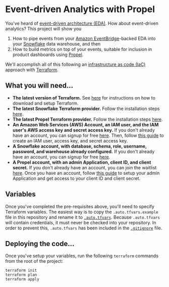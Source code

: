 # Event-driven Analytics with Propel

You've heard of [event-driven architecture (EDA)][eda]. How about event-driven
analytics? This project will show you

1. How to pipe events from your [Amazon EventBridge][eventbridge]-backed EDA
   into your [Snowflake][snowflake] data warehouse, and then
2. How to build metrics on top of your events, suitable for inclusion in product
   dashboards using [Propel][propel].

We'll accomplish all of this following an [infrastructure as code (IaC)][iac]
approach with [Terraform][terraform].

## What you will need…

- **The latest version of Terraform.** See [here][download-terraform] for
  instructions on how to download and setup Terraform.
- **The latest Snowflake Terraform provider.** Follow the installation steps
  [here][terraform-provider-snowflake].
- **The latest Propel Terraform provider.** Follow the installation steps
  [here][terraform-provider-propel].
- **An Amazon Web Services (AWS) Account, an IAM user, and the IAM user's AWS
  access key and secret access key.** If you don't already have an account, you
  can signup for free [here][signup-aws]. Then, follow [this guide][access-key]
  to create an IAM user, access key, and secret access key.
- **A Snowflake account, with database, schema, role, username, password, and
  warehouse already configured.** If you don't already have an account, you can
  signup for free [here][signup-snowflake].
- **A Propel account, with an admin Application, client ID, and client secret.**
  If you don't already have an account, you can join the waitlist
  [here][signup-propel]. Once you have an account, follow
  [this guide][application-guide] to setup your admin Application and get access
  to your client ID and client secret.

## Variables

Once you've completed the pre-requisites above, you'll need to specify Terraform
variables. The easiest way is to copy the `.auto.tfvars.example` file in this
repository and rename it to [`.auto.tfvars`][tfvars-example]. Because
`.auto.tfvars` will contain credentials, it must never be checked into your
repository. In order to prevent this, `.auto.tfvars` has been included in the
[`.gitignore`][gitignore] file.

## Deploying the code…

Once you've setup your variables, run the following `terraform` commands from
the root of the project:

```
terraform init
terraform plan
terraform apply
```

[eda]: https://en.wikipedia.org/wiki/Event-driven_architecture
[eventbridge]: https://aws.amazon.com/eventbridge/
[snowflake]: https://www.snowflake.com/
[propel]: https://www.propeldata.com/
[iac]: https://en.wikipedia.org/wiki/Infrastructure_as_code
[terraform]: https://www.terraform.io/
[download-terraform]: https://www.terraform.io/downloads
[terraform-provider-snowflake]: https://github.com/Snowflake-Labs/terraform-provider-snowflake#install
[terraform-provider-propel]: https://github.com/propeldata/terraform-provider-propel
[signup-aws]: https://portal.aws.amazon.com/billing/signup
[access-key]: https://aws.amazon.com/premiumsupport/knowledge-center/create-access-key/
[signup-snowflake]: https://signup.snowflake.com/
[signup-propel]: https://www.propeldata.com/
[application-guide]: #
[tfvars-example]: .auto.tfvars.example
[gitignore]: .gitignore
